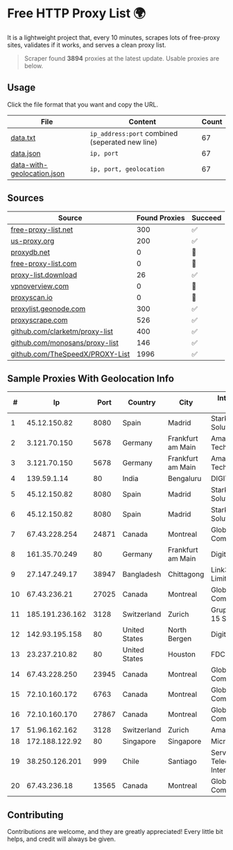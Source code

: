 
# Free HTTP Proxy List 🌍

It is a lightweight project that, every 10 minutes, scrapes lots of free-proxy sites, validates if it works, and serves a clean proxy list.


> Scraper found **3894** proxies at the latest update. Usable proxies are below.

## Usage

Click the file format that you want and copy the URL.


|File|Content|Count|
|----|-------|-----|
|[data.txt](https://raw.githubusercontent.com/themiralay/Proxy-List-World/master/data.txt)|`ip_address:port` combined (seperated new line)|67|
|[data.json](https://raw.githubusercontent.com/themiralay/Proxy-List-World/master/data.json)|`ip, port`|67|
|[data-with-geolocation.json](https://raw.githubusercontent.com/themiralay/Proxy-List-World/master/data-with-geolocation.json)|`ip, port, geolocation`|67|

## Sources

|Source|Found Proxies|Succeed|
|------|-------------|-------|
|[free-proxy-list.net](https://free-proxy-list.net)|300|✅|
|[us-proxy.org](https://www.us-proxy.org)|200|✅|
|[proxydb.net](http://proxydb.net)|0|🚫|
|[free-proxy-list.com](https://free-proxy-list.com/?page=&port=&type%5B%5D=http&type%5B%5D=https&up_time=0&search=Search)|0|🚫|
|[proxy-list.download](https://www.proxy-list.download/HTTP)|26|✅|
|[vpnoverview.com](https://vpnoverview.com/privacy/anonymous-browsing/free-proxy-servers)|0|🚫|
|[proxyscan.io](https://www.proxyscan.io)|0|🚫|
|[proxylist.geonode.com](https://proxylist.geonode.com/api/proxy-list?limit=300&page=1&sort_by=lastChecked&sort_type=desc&protocols=http,https)|300|✅|
|[proxyscrape.com](https://api.proxyscrape.com/v2/?request=displayproxies&protocol=http&timeout=10000&country=all&ssl=all&anonymity=all)|526|✅|
|[github.com/clarketm/proxy-list](https://raw.githubusercontent.com/clarketm/proxy-list/master/proxy-list-raw.txt)|400|✅|
|[github.com/monosans/proxy-list](https://raw.githubusercontent.com/monosans/proxy-list/main/proxies/http.txt)|146|✅|
|[github.com/TheSpeedX/PROXY-List](https://raw.githubusercontent.com/TheSpeedX/PROXY-List/master/http.txt)|1996|✅|


## Sample Proxies With Geolocation Info

|#|Ip|Port|Country|City|Internet Service Provider|
|-|--|----|-------|----|-------------------------|
|1|45.12.150.82|8080|Spain|Madrid|Stark Industries Solutions LTD|
|2|3.121.70.150|5678|Germany|Frankfurt am Main|Amazon Technologies Inc.|
|3|3.121.70.150|5678|Germany|Frankfurt am Main|Amazon Technologies Inc.|
|4|139.59.1.14|80|India|Bengaluru|DIGITALOCEAN|
|5|45.12.150.82|8080|Spain|Madrid|Stark Industries Solutions LTD|
|6|45.12.150.82|8080|Spain|Madrid|Stark Industries Solutions LTD|
|7|67.43.228.254|24871|Canada|Montreal|GloboTech Communications|
|8|161.35.70.249|80|Germany|Frankfurt am Main|DigitalOcean, LLC|
|9|27.147.249.17|38947|Bangladesh|Chittagong|Link3 Technologies Limited|
|10|67.43.236.21|27025|Canada|Montreal|GloboTech Communications|
|11|185.191.236.162|3128|Switzerland|Zurich|Grupo Panaglobal 15 S.A|
|12|142.93.195.158|80|United States|North Bergen|DigitalOcean, LLC|
|13|23.237.210.82|80|United States|Houston|FDCservers.net|
|14|67.43.228.250|23945|Canada|Montreal|GloboTech Communications|
|15|72.10.160.172|6763|Canada|Montreal|GloboTech Communications|
|16|72.10.160.170|27867|Canada|Montreal|GloboTech Communications|
|17|51.96.162.162|3128|Switzerland|Zurich|Amazon.com, Inc.|
|18|172.188.122.92|80|Singapore|Singapore|Microsoft|
|19|38.250.126.201|999|Chile|Santiago|Servicios De Telecomunicaciones Intercable Ltda.|
|20|67.43.236.18|13565|Canada|Montreal|GloboTech Communications|



## Contributing

Contributions are welcome, and they are greatly appreciated! Every
little bit helps, and credit will always be given.

